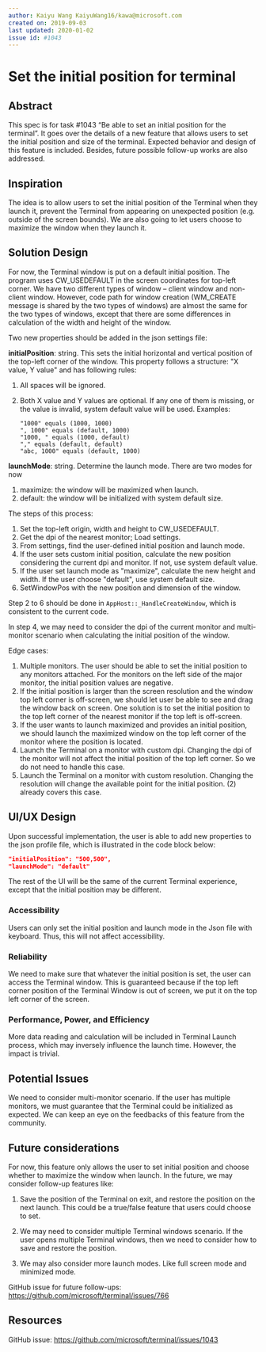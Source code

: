 ```yaml
---
author: Kaiyu Wang KaiyuWang16/kawa@microsoft.com
created on: 2019-09-03
last updated: 2020-01-02
issue id: #1043
---
```


# Set the initial position for terminal

## Abstract

This spec is for task #1043 “Be able to set an initial position for the terminal”. It goes over the details of a new feature that allows users to set the initial position and size of the terminal. Expected behavior and design of this feature is included. Besides, future possible follow-up works are also addressed.

## Inspiration

The idea is to allow users to set the initial position of the Terminal when they launch it, prevent the Terminal from appearing on unexpected position (e.g. outside of the screen bounds). We are also going to let users choose to maximize the window when they launch it.

## Solution Design

For now, the Terminal window is put on a default initial position. The program uses CW_USEDEFAULT in the screen coordinates for top-left corner. We have two different types of window – client window and non-client window. However, code path for window creation (WM_CREATE message is shared by the two types of windows) are almost the same for the two types of windows, except that there are some differences in calculation of the width and height of the window.

Two new properties should be added in the json settings file:

**initialPosition**: string. This sets the initial horizontal and vertical position of the top-left corner of the window. This property follows a structure: "X value, Y value" and has following rules:

1. All spaces will be ignored.

2. Both X value and Y values are optional. If any one of them is missing, or the value is invalid, system default value will be used. Examples:

       "1000" equals (1000, 1000)
       ", 1000" equals (default, 1000)
       "1000, " equals (1000, default)
       "," equals (default, default)
       "abc, 1000" equals (default, 1000)

**launchMode**: string. Determine the launch mode. There are two modes for now

1. maximize: the window will be maximized when launch.
2. default: the window will be initialized with system default size.

The steps of this process:

1. Set the top-left origin, width and height to CW_USEDEFAULT.
2. Get the dpi of the nearest monitor; Load settings.
3. From settings, find the user-defined initial position and launch mode.
4. If the user sets custom initial position, calculate the new position considering the current dpi and monitor. If not, use system default value.
5. If the user set launch mode as "maximize", calculate the new height and width. If the user choose "default", use system default size.
6. SetWindowPos with the new position and dimension of the window.

Step 2 to 6 should be done in `AppHost::_HandleCreateWindow`, which is consistent to the current code.

In step 4, we may need to consider the dpi of the current monitor and multi-monitor scenario when calculating the initial position of the window.

Edge cases:

1. Multiple monitors. The user should be able to set the initial position to any monitors attached. For the monitors on the left side of the major monitor, the initial position values are negative.
2. If the initial position is larger than the screen resolution and the window top left corner is off-screen, we should let user be able to see and drag the window back on screen. One solution is to set the initial position to the top left corner of the nearest monitor if the top left is off-screen.
3. If the user wants to launch maximized and provides an initial position, we should launch the maximized window on the top left corner of the monitor where the position is located.
4. Launch the Terminal on a monitor with custom dpi. Changing the dpi of the monitor will not affect the initial position of the top left corner. So we do not need to handle this case.
5. Launch the Terminal on a monitor with custom resolution. Changing the resolution will change the available point for the initial position. (2) already covers this case.

## UI/UX Design

Upon successful implementation, the user is able to add new properties to the json profile file, which is illustrated in the code block below:
```json
"initialPosition": "500,500",
"launchMode": "default"
```
The rest of the UI will be the same of the current Terminal experience, except that the initial position may be different.

### Accessibility

Users can only set the initial position and launch mode in the Json file with keyboard. Thus, this will not affect accessibility.

### Reliability
We need to make sure that whatever the initial position is set, the user can access the Terminal window. This is guaranteed because if the top left corner position of the Terminal Window is out of screen, we put it on the top left corner of the screen.

### Performance, Power, and Efficiency

More data reading and calculation will be included in Terminal Launch process, which may inversely influence the launch time. However, the impact is trivial.

## Potential Issues

We need to consider multi-monitor scenario. If the user has multiple monitors, we must guarantee that the Terminal could be initialized as expected. We can keep an eye on the feedbacks of this feature from the community.

## Future considerations

For now, this feature only allows the user to set initial position and choose whether to maximize the window when launch. In the future, we may consider follow-up features like:

1. Save the position of the Terminal on exit, and restore the position on the next launch. This could be a true/false feature that users could choose to set.

2. We may need to consider multiple Terminal windows scenario. If the user opens multiple Terminal windows, then we need to consider how to save and restore the position.

3. We may also consider more launch modes. Like full screen mode and minimized mode.

GitHub issue for future follow-ups: https://github.com/microsoft/terminal/issues/766

## Resources

GitHub issue:
https://github.com/microsoft/terminal/issues/1043

